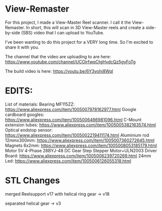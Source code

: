 # View-Remaster
For this project, I made a View-Master Reel scanner. 
I call it the View-Remaster. In short, this will scan in 3D View-Master reels and create a side-by-side (SBS) video that I can upload to YouTube.

I've been wanting to do this project for a VERY long time. So I'm excited to share it with you.

The channel that the video are uploading to are here:
https://www.youtube.com/channel/UCOirfwqCtgHvdcQz5gyFoTg

The build video is here:
https://youtu.be/6Y3vohi8WqI


# EDITS:

List of materials:
Bearing MF115ZZ:
https://www.aliexpress.com/item/1005007978162977.html
Google cardboard googles:
https://www.aliexpress.com/item/1005006466981096.html
C-Mount extension tubes:
https://www.aliexpress.com/item/1005005382163574.html
Optical endstop sensor:
https://www.aliexpress.com/item/1005002219411174.html
Aluminium rod 12mmx300mm:
https://www.aliexpress.com/item/1005007360272645.html
Magnets 6x2mm:
https://www.aliexpress.com/item/1005008053185179.html
Motor 5V 4-Phase 28BYJ-48 DC Gear Step Stepper Motor+ULN2003 Driver Board:
https://www.aliexpress.com/item/1005006239720269.html
24mm Led:
https://www.aliexpress.com/item/1005006126055318.html

# STL Changes

merged Reelsupport v17 with helical ring gear -> v18

separated helical gear -> v3
